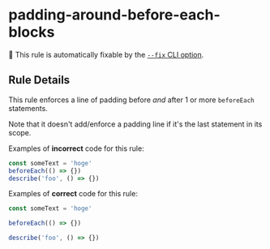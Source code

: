 # padding-around-before-each-blocks

🔧 This rule is automatically fixable by the [`--fix` CLI option](https://eslint.org/docs/latest/user-guide/command-line-interface#--fix).

<!-- end auto-generated rule header -->

## Rule Details

This rule enforces a line of padding before _and_ after 1 or more `beforeEach`
statements.

Note that it doesn't add/enforce a padding line if it's the last statement in
its scope.

Examples of **incorrect** code for this rule:

```js
const someText = 'hoge'
beforeEach(() => {})
describe('foo', () => {})
```

Examples of **correct** code for this rule:

```js
const someText = 'hoge'

beforeEach(() => {})

describe('foo', () => {})
```
